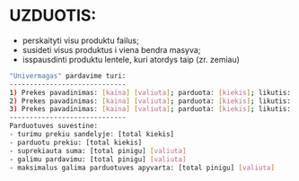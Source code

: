 # UZDUOTIS:

-   perskaityti visu produktu failus;
-   susideti visus produktus i viena bendra masyva;
-   isspausdinti produktu lentele, kuri atordys taip (zr. zemiau)

```bash
"Univermagas" pardavime turi:
-----------------------------
1) Prekes pavadinimas: [kaina] [valiuta]; parduota: [kiekis]; likutis: [kiekis];
2) Prekes pavadinimas: [kaina] [valiuta]; parduota: [kiekis]; likutis: [kiekis];
3) Prekes pavadinimas: [kaina] [valiuta]; parduota: [kiekis]; likutis: [kiekis];
-----------------------------
Parduotuves suvestine:
- turimu prekiu sandelyje: [total kiekis]
- parduotu prekiu: [total kiekis]
- suprekiauta suma: [total pinigu] [valiuta]
- galimu pardavimu: [total pinigu] [valiuta]
- maksimalus galima parduotuves apyvarta: [total pinigu] [valiuta]
```